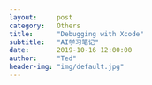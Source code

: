 ```yaml
---
layout:     post
category:   Others
title:      "Debugging with Xcode"
subtitle:   "AI学习笔记"
date:       2019-10-16 12:00:00
author:     "Ted"
header-img: "img/default.jpg"
---
```


